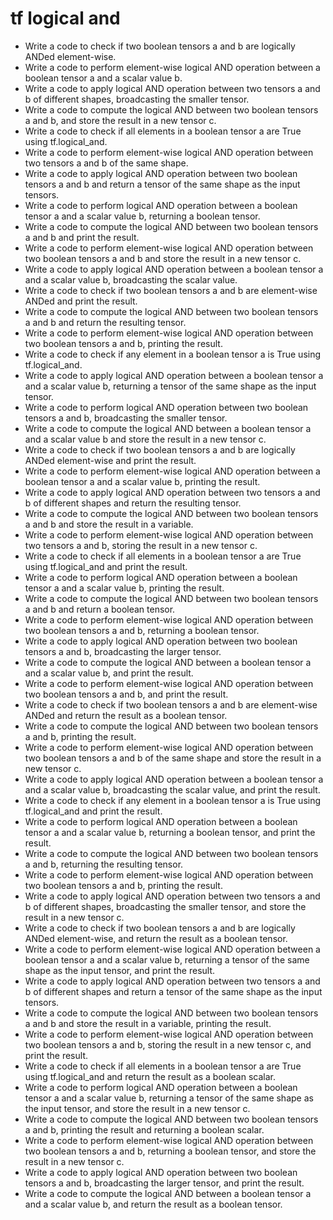 # tf logical and

- Write a code to check if two boolean tensors a and b are logically ANDed element-wise.
- Write a code to perform element-wise logical AND operation between a boolean tensor a and a scalar value b.
- Write a code to apply logical AND operation between two tensors a and b of different shapes, broadcasting the smaller tensor.
- Write a code to compute the logical AND between two boolean tensors a and b, and store the result in a new tensor c.
- Write a code to check if all elements in a boolean tensor a are True using tf.logical_and.
- Write a code to perform element-wise logical AND operation between two tensors a and b of the same shape.
- Write a code to apply logical AND operation between two boolean tensors a and b and return a tensor of the same shape as the input tensors.
- Write a code to perform logical AND operation between a boolean tensor a and a scalar value b, returning a boolean tensor.
- Write a code to compute the logical AND between two boolean tensors a and b and print the result.
- Write a code to perform element-wise logical AND operation between two boolean tensors a and b and store the result in a new tensor c.
- Write a code to apply logical AND operation between a boolean tensor a and a scalar value b, broadcasting the scalar value.
- Write a code to check if two boolean tensors a and b are element-wise ANDed and print the result.
- Write a code to compute the logical AND between two boolean tensors a and b and return the resulting tensor.
- Write a code to perform element-wise logical AND operation between two boolean tensors a and b, printing the result.
- Write a code to check if any element in a boolean tensor a is True using tf.logical_and.
- Write a code to apply logical AND operation between a boolean tensor a and a scalar value b, returning a tensor of the same shape as the input tensor.
- Write a code to perform logical AND operation between two boolean tensors a and b, broadcasting the smaller tensor.
- Write a code to compute the logical AND between a boolean tensor a and a scalar value b and store the result in a new tensor c.
- Write a code to check if two boolean tensors a and b are logically ANDed element-wise and print the result.
- Write a code to perform element-wise logical AND operation between a boolean tensor a and a scalar value b, printing the result.
- Write a code to apply logical AND operation between two tensors a and b of different shapes and return the resulting tensor.
- Write a code to compute the logical AND between two boolean tensors a and b and store the result in a variable.
- Write a code to perform element-wise logical AND operation between two tensors a and b, storing the result in a new tensor c.
- Write a code to check if all elements in a boolean tensor a are True using tf.logical_and and print the result.
- Write a code to perform logical AND operation between a boolean tensor a and a scalar value b, printing the result.
- Write a code to compute the logical AND between two boolean tensors a and b and return a boolean tensor.
- Write a code to perform element-wise logical AND operation between two boolean tensors a and b, returning a boolean tensor.
- Write a code to apply logical AND operation between two boolean tensors a and b, broadcasting the larger tensor.
- Write a code to compute the logical AND between a boolean tensor a and a scalar value b, and print the result.
- Write a code to perform element-wise logical AND operation between two boolean tensors a and b, and print the result.
- Write a code to check if two boolean tensors a and b are element-wise ANDed and return the result as a boolean tensor.
- Write a code to compute the logical AND between two boolean tensors a and b, printing the result.
- Write a code to perform element-wise logical AND operation between two boolean tensors a and b of the same shape and store the result in a new tensor c.
- Write a code to apply logical AND operation between a boolean tensor a and a scalar value b, broadcasting the scalar value, and print the result.
- Write a code to check if any element in a boolean tensor a is True using tf.logical_and and print the result.
- Write a code to perform logical AND operation between a boolean tensor a and a scalar value b, returning a boolean tensor, and print the result.
- Write a code to compute the logical AND between two boolean tensors a and b, returning the resulting tensor.
- Write a code to perform element-wise logical AND operation between two boolean tensors a and b, printing the result.
- Write a code to apply logical AND operation between two tensors a and b of different shapes, broadcasting the smaller tensor, and store the result in a new tensor c.
- Write a code to check if two boolean tensors a and b are logically ANDed element-wise, and return the result as a boolean tensor.
- Write a code to perform element-wise logical AND operation between a boolean tensor a and a scalar value b, returning a tensor of the same shape as the input tensor, and print the result.
- Write a code to apply logical AND operation between two tensors a and b of different shapes and return a tensor of the same shape as the input tensors.
- Write a code to compute the logical AND between two boolean tensors a and b and store the result in a variable, printing the result.
- Write a code to perform element-wise logical AND operation between two boolean tensors a and b, storing the result in a new tensor c, and print the result.
- Write a code to check if all elements in a boolean tensor a are True using tf.logical_and and return the result as a boolean scalar.
- Write a code to perform logical AND operation between a boolean tensor a and a scalar value b, returning a tensor of the same shape as the input tensor, and store the result in a new tensor c.
- Write a code to compute the logical AND between two boolean tensors a and b, printing the result and returning a boolean scalar.
- Write a code to perform element-wise logical AND operation between two boolean tensors a and b, returning a boolean tensor, and store the result in a new tensor c.
- Write a code to apply logical AND operation between two boolean tensors a and b, broadcasting the larger tensor, and print the result.
- Write a code to compute the logical AND between a boolean tensor a and a scalar value b, and return the result as a boolean tensor.